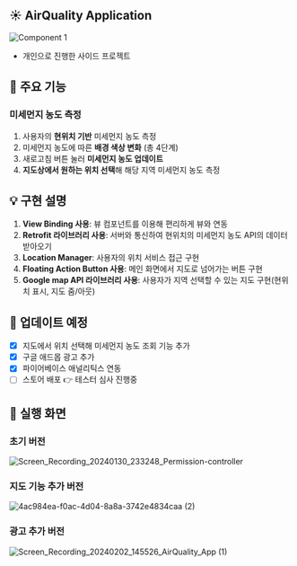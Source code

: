 ## ☀️ AirQuality Application
![Component 1](https://github.com/yesue2/AirQuality_App/assets/108323785/2234a201-c096-463c-9f58-e5768709ac6f)
- 개인으로 진행한 사이드 프로젝트

## 📌 주요 기능
### 미세먼지 농도 측정
1. 사용자의 **현위치 기반** 미세먼지 농도 측정
2. 미세먼지 농도에 따른 **배경 색상 변화** (총 4단계)
3. 새로고침 버튼 눌러 **미세먼지 농도 업데이트**
4. **지도상에서 원하는 위치 선택**해 해당 지역 미세먼지 농도 측정
## 💡 구현 설명
1. **View Binding 사용**: 뷰 컴포넌트를 이용해 편리하게 뷰와 연동
2. **Retrofit 라이브러리 사용**: 서버와 통신하여 현위치의 미세먼지 농도 API의 데이터 받아오기
3. **Location Manager**: 사용자의 위치 서비스 접근 구현
4. **Floating Action Button 사용**: 메인 화면에서 지도로 넘어가는 버튼 구현
5. **Google map API 라이브러리 사용**: 사용자가 지역 선택할 수 있는 지도 구현(현위치 표시, 지도 줌/아웃)
## 📲 업데이트 예정
- [x] 지도에서 위치 선택해 미세먼지 농도 조회 기능 추가
- [x] 구글 애드몹 광고 추가
- [x] 파이어베이스 애널리틱스 연동
- [ ] 스토어 배포 👉 테스터 심사 진행중
## 📱 실행 화면
### 초기 버전
![Screen_Recording_20240130_233248_Permission-controller](https://github.com/yesue2/AirQuality_App/assets/108323785/382116de-2c85-4b24-8dd3-510f7adf254a)

### 지도 기능 추가 버전
![4ac984ea-f0ac-4d04-8a8a-3742e4834caa (2)](https://github.com/yesue2/AirQuality_App/assets/108323785/f52f414f-8925-48dc-8a89-3c9b0c7dcd47)

### 광고 추가 버전
![Screen_Recording_20240202_145526_AirQuality_App (1)](https://github.com/yesue2/AirQuality_App/assets/108323785/dc077cdd-cea1-4636-8ca5-ce69ffcc4eb7)


